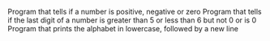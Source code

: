 Program that tells if a number is positive, negative or zero
Program that tells if the last digit of a number is greater than 5 or less than 6 but not 0 or is 0
Program that prints the alphabet in lowercase, followed by a new line
